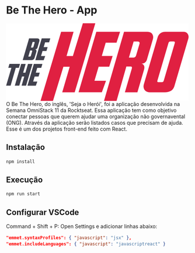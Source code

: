 # Be The Hero - App
<img style="float: left; position: relative; top: 0; margin-right: 15px" src="src/assets/logo.svg">
O Be The Hero, do inglês, 'Seja o Herói', foi a aplicação desenvolvida na Semana OmniStack 11 da Rocktseat. Essa aplicação tem como objetivo conectar pessoas que querem ajudar uma organização não governavental (ONG). Através da aplicação serão listados casos que precisam de ajuda. Esse é um dos projetos front-end feito com React.

## Instalação
```cmd
npm install
```

## Execução
```cmd
npm run start
```

## Configurar VSCode
Command + Shift + P: Open Settings e adicionar linhas abaixo:
```json
"emmet.syntaxProfiles": { "javascript": "jsx" },
"emmet.includeLanguages": { "javascript": "javascriptreact" }
```